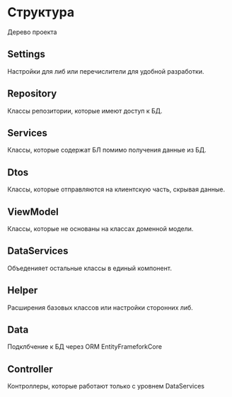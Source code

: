 # Структура
Дерево проекта
## Settings
Настройки для либ или перечислители для удобной разработки.
## Repository
Классы репозитории, которые имеют доступ к БД.
## Services
Классы, которые содержат БЛ помимо получения данные из БД.
## Dtos
Классы, которые отправляются на клиентскую часть, скрывая данные.
## ViewModel
Классы, которые не основаны на классах доменной модели.
## DataServices
Объеденияет остальные классы в единый компонент.
## Helper
Расширения базовых классов или настройки сторонних либ.
## Data
Подклбчение к БД через ORM EntityFrameforkCore
## Controller
Контроллеры, которые работают только с уровнем DataServices